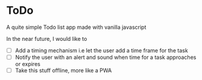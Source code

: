 # ToDo
A quite simple Todo list app made with vanilla javascript

In the near future, I would like to
- [ ] Add a timing mechanism i.e let the user add a time frame for the task
- [ ] Notify the user with an alert and sound when time for a task approaches or expires 
- [ ] Take this stuff offline, more like a PWA 
